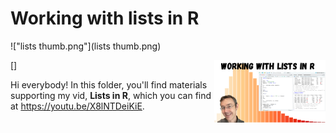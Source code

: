# Working with lists in R
!["lists thumb.png"](lists thumb.png)

[<img src="lists thumb.png" align="right" height="100" />]

Hi everybody! In this folder, you'll find materials supporting my vid, **Lists in R**, which you can find at <https://youtu.be/X8lNTDeiKiE>. 


